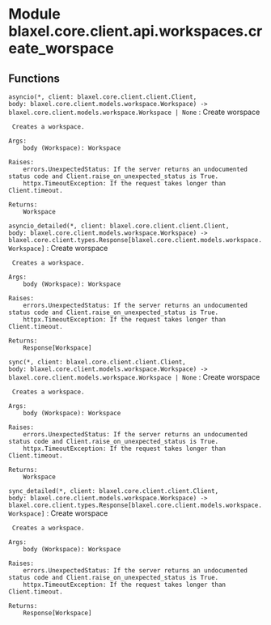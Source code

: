 Module blaxel.core.client.api.workspaces.create_worspace
========================================================

Functions
---------

`asyncio(*, client: blaxel.core.client.client.Client, body: blaxel.core.client.models.workspace.Workspace) ‑> blaxel.core.client.models.workspace.Workspace | None`
:   Create worspace
    
     Creates a workspace.
    
    Args:
        body (Workspace): Workspace
    
    Raises:
        errors.UnexpectedStatus: If the server returns an undocumented status code and Client.raise_on_unexpected_status is True.
        httpx.TimeoutException: If the request takes longer than Client.timeout.
    
    Returns:
        Workspace

`asyncio_detailed(*, client: blaxel.core.client.client.Client, body: blaxel.core.client.models.workspace.Workspace) ‑> blaxel.core.client.types.Response[blaxel.core.client.models.workspace.Workspace]`
:   Create worspace
    
     Creates a workspace.
    
    Args:
        body (Workspace): Workspace
    
    Raises:
        errors.UnexpectedStatus: If the server returns an undocumented status code and Client.raise_on_unexpected_status is True.
        httpx.TimeoutException: If the request takes longer than Client.timeout.
    
    Returns:
        Response[Workspace]

`sync(*, client: blaxel.core.client.client.Client, body: blaxel.core.client.models.workspace.Workspace) ‑> blaxel.core.client.models.workspace.Workspace | None`
:   Create worspace
    
     Creates a workspace.
    
    Args:
        body (Workspace): Workspace
    
    Raises:
        errors.UnexpectedStatus: If the server returns an undocumented status code and Client.raise_on_unexpected_status is True.
        httpx.TimeoutException: If the request takes longer than Client.timeout.
    
    Returns:
        Workspace

`sync_detailed(*, client: blaxel.core.client.client.Client, body: blaxel.core.client.models.workspace.Workspace) ‑> blaxel.core.client.types.Response[blaxel.core.client.models.workspace.Workspace]`
:   Create worspace
    
     Creates a workspace.
    
    Args:
        body (Workspace): Workspace
    
    Raises:
        errors.UnexpectedStatus: If the server returns an undocumented status code and Client.raise_on_unexpected_status is True.
        httpx.TimeoutException: If the request takes longer than Client.timeout.
    
    Returns:
        Response[Workspace]